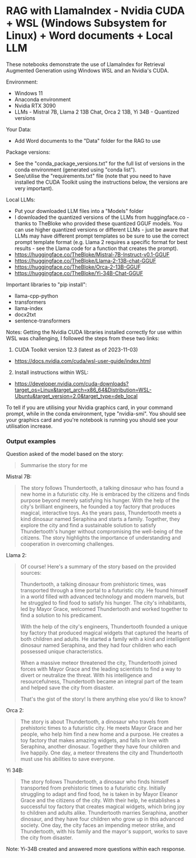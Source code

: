 # RAG with LlamaIndex - Nvidia CUDA + WSL (Windows Subsystem for Linux) + Word documents + Local LLM

These notebooks demonstrate the use of LlamaIndex for Retrieval Augmented Generation using Windows WSL and an Nvidia's CUDA.

Environment:
- Windows 11
- Anaconda environment
- Nvidia RTX 3090
- LLMs - Mistral 7B, Llama 2 13B Chat, Orca 2 13B, Yi 34B - Quantized versions

Your Data:
- Add Word documents to the "Data" folder for the RAG to use

Package versions:
- See the "conda_package_versions.txt" for the full list of versions in the conda environment (generated using "conda list").
- See/utilise the "requirements.txt" file (note that you need to have installed the CUDA Toolkit using the instructions below, the versions are very important).

Local LLMs:
- Put your downloaded LLM files into a "Models" folder
- I downloaded the quantized versions of the LLMs from huggingface.co - thanks to TheBloke who provided these quantized GGUF models. You can use higher quantized versions or different LLMs - just be aware that LLMs may have different prompt templates so be sure to use the correct prompt template format (e.g. Llama 2 requires a specific format for best results - see the Llama code for a function that creates the prompt).
- https://huggingface.co/TheBloke/Mistral-7B-Instruct-v0.1-GGUF
- https://huggingface.co/TheBloke/Llama-2-13B-chat-GGUF
- https://huggingface.co/TheBloke/Orca-2-13B-GGUF
- https://huggingface.co/TheBloke/Yi-34B-Chat-GGUF

Important libraries to "pip install":
- llama-cpp-python
- transformers
- llama-index
- docx2txt
- sentence-transformers

Notes:
Getting the Nvidia CUDA libraries installed correctly for use within WSL was challenging, I followed the steps from these two links:

1. CUDA Toolkit version 12.3 (latest as of 2023-11-03)
- https://docs.nvidia.com/cuda/wsl-user-guide/index.html
2. Install instructions within WSL:
- https://developer.nvidia.com/cuda-downloads?target_os=Linux&target_arch=x86_64&Distribution=WSL-Ubuntu&target_version=2.0&target_type=deb_local

To tell if you are utilising your Nvidia graphics card, in your command prompt, while in the conda environment, type "nvidia-smi". You should see your graphics card and you're notebook is running you should see your utilisation increase.

### Output examples

Question asked of the model based on the story:
> Summarise the story for me

Mistral 7B:
> The story follows Thundertooth, a talking dinosaur who has found a new home in a futuristic city. He is embraced by the citizens and finds purpose beyond merely satisfying his hunger. With the help of the city's brilliant engineers, he founded a toy factory that produces magical, interactive toys. As the years pass, Thundertooth meets a kind dinosaur named Seraphina and starts a family. Together, they explore the city and find a sustainable solution to satisfy Thundertooth's hunger without compromising the well-being of the citizens. The story highlights the importance of understanding and cooperation in overcoming challenges.

Llama 2:
> Of course! Here's a summary of the story based on the provided sources:
>
> Thundertooth, a talking dinosaur from prehistoric times, was transported through a time portal to a futuristic city. He found himself in a world filled with advanced technology and modern marvels, but he struggled to find food to satisfy his hunger. The city's inhabitants, led by Mayor Grace, welcomed Thundertooth and worked together to find a solution to his predicament.
>
> With the help of the city's engineers, Thundertooth founded a unique toy factory that produced magical widgets that captured the hearts of both children and adults. He started a family with a kind and intelligent dinosaur named Seraphina, and they had four children who each possessed unique characteristics.
>
> When a massive meteor threatened the city, Thundertooth joined forces with Mayor Grace and the leading scientists to find a way to divert or neutralize the threat. With his intelligence and resourcefulness, Thundertooth became an integral part of the team and helped save the city from disaster.
>
> That's the gist of the story! Is there anything else you'd like to know?

Orca 2:
> The story is about Thundertooth, a dinosaur who travels from prehistoric times to a futuristic city. He meets Mayor Grace and her people, who help him find a new home and a purpose. He creates a toy factory that makes amazing widgets, and falls in love with Seraphina, another dinosaur. Together they have four children and live happily. One day, a meteor threatens the city and Thundertooth must use his abilities to save everyone.

Yi 34B:
> The story follows Thundertooth, a dinosaur who finds himself transported from prehistoric times to a futuristic city. Initially struggling to adapt and find food, he is taken in by Mayor Eleanor Grace and the citizens of the city. With their help, he establishes a successful toy factory that creates magical widgets, which bring joy to children and adults alike. Thundertooth marries Seraphina, another dinosaur, and they have four children who grow up in this advanced society. One day, the city faces an impending meteor strike, and Thundertooth, with his family and the mayor's support, works to save the city from disaster.

Note: Yi-34B created and answered more questions within each response.
